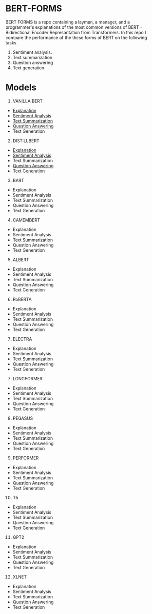 # BERT-FORMS

BERT FORMS is a repo containing a layman, a manager, and a programmer's explanations of the most common versions of BERT - Bidirectional Encoder Represantation from Transformers.
In this repo I compare the performance of the these forms of BERT on the following tasks.

1. Sentiment analysis.
2. Text summarization. 
3. Question answering
4. Text generation

# Models
1. VANILLA BERT
- [Explanation](https://github.com/KevinLolochum/BERT-MODELS/blob/main/Vanilla_BERT.ipynb)
- [Sentiment Analysis](https://github.com/KevinLolochum/BERT-FORMS/blob/main/BERT_in_PyTorch.ipynb)
- [Text Summarization](https://github.com/KevinLolochum/BERT-MODELS/blob/main/BERT_Text_Summarization.ipynb)
- [Question Answering](https://github.com/KevinLolochum/BERT-MODELS/blob/main/BERT_Question_Answering.ipynb)
- Text Generation
2. DISTILLBERT
- [Explanation](https://github.com/KevinLolochum/BERT-MODELS/blob/main/DistilBERT.ipynb)
- [Sentiment Analysis](https://github.com/KevinLolochum/BERT-MODELS/blob/main/DistillBERT_For_Sentiment_Analysis_in_PyTorch.ipynb)
- Text Summarization
- [Question Answering](https://github.com/KevinLolochum/BERT-MODELS/blob/main/DistilBERT_Question_Answering.ipynb)
- Text Generation
3. BART
- Explanation
- Sentiment Analysis
- Text Summarization
- Question Answering
- Text Generation
4. CAMEMBERT
- Explanation
- Sentiment Analysis
- Text Summarization
- Question Answering
- Text Generation
5. ALBERT
- Explanation
- Sentiment Analysis
- Text Summarization
- Question Answering
- Text Generation
6. RoBERTA
- Explanation
- Sentiment Analysis
- Text Summarization
- Question Answering
- Text Generation
7. ELECTRA
- Explanation
- Sentiment Analysis
- Text Summarization
- Question Answering
- Text Generation
7. LONGFORMER
- Explanation
- Sentiment Analysis
- Text Summarization
- Question Answering
- Text Generation
8. PEGASUS
- Explanation
- Sentiment Analysis
- Text Summarization
- Question Answering
- Text Generation
9. PERFORMER
- Explanation
- Sentiment Analysis
- Text Summarization
- Question Answering
- Text Generation
10. T5
- Explanation
- Sentiment Analysis
- Text Summarization
- Question Answering
- Text Generation
11. GPT2
- Explanation
- Sentiment Analysis
- Text Summarization
- Question Answering
- Text Generation
12. XLNET
- Explanation
- Sentiment Analysis
- Text Summarization
- Question Answering
- Text Generation
